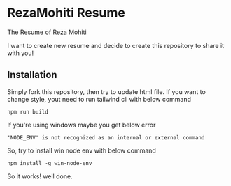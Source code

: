 # RezaMohiti Resume

The Resume of Reza Mohiti

I want to create new resume and decide to create this repository to share it with you!

## Installation

Simply fork this repository, then try to update html file.
If you want to change style, yout need to run tailwind cli with below command

`npm run build`

If you're using windows maybe you get below error

`'NODE_ENV' is not recognized as an internal or external command`

So, try to install win node env with below command

`npm install -g win-node-env`

So it works! well done.

